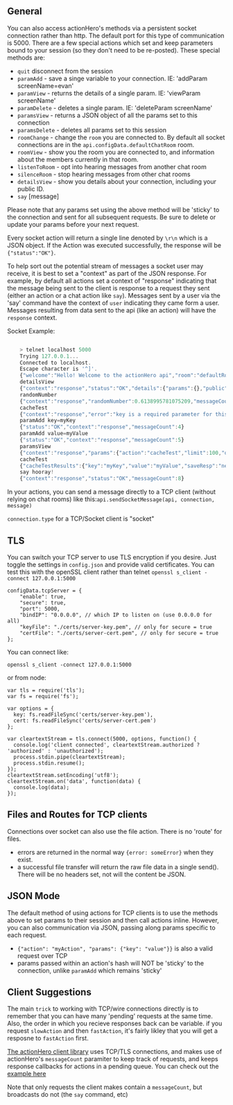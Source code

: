 ## General

You can also access actionHero's methods via a persistent socket connection rather than http.  The default port for this type of communication is 5000.  There are a few special actions which set and keep parameters bound to your session (so they don't need to be re-posted).  These special methods are:

* `quit` disconnect from the session
* `paramAdd` - save a singe variable to your connection.  IE: 'addParam screenName=evan'
* `paramView` - returns the details of a single param. IE: 'viewParam screenName'
* `paramDelete` - deletes a single param.  IE: 'deleteParam screenName'
* `paramsView` - returns a JSON object of all the params set to this connection
* `paramsDelete` - deletes all params set to this session
* `roomChange` - change the `room` you are connected to.  By default all socket connections are in the `api.configData.defaultChatRoom` room.   
* `roomView` - show you the room you are connected to, and information about the members currently in that room.
* `listenToRoom` - opt into hearing messages from another chat room
* `silenceRoom` - stop hearing messages from other chat rooms
* `detailsView` - show you details about your connection, including your public ID.
* `say` [message]

Please note that any params set using the above method will be 'sticky' to the connection and sent for all subsequent requests.  Be sure to delete or update your params before your next request.

Every socket action will return a single line denoted by `\r\n` which is a JSON object.  If the Action was executed successfully, the response will be `{"status":"OK"}`.

To help sort out the potential stream of messages a socket user may receive, it is best to set a "context" as part of the JSON response.  For example, by default all actions set a context of "response" indicating that the message being sent to the client is response to a request they sent (either an action or a chat action like `say`).  Messages sent by a user via the 'say' command have the context of `user` indicating they came form a user.  Messages resulting from data sent to the api (like an action) will have the `response` context.

Socket Example:

```javascript

	> telnet localhost 5000
	Trying 127.0.0.1...
	Connected to localhost.
	Escape character is '^]'.
	{"welcome":"Hello! Welcome to the actionHero api","room":"defaultRoom","context":"api","messageCount":0}
	detailsView
	{"context":"response","status":"OK","details":{"params":{},"public":{"id":"86b43f5a32e6addb08d7cacd8773325e","connectedAt":1346909099674}},"messageCount":1}
	randomNumber
	{"context":"response","randomNumber":0.6138995781075209,"messageCount":2}
	cacheTest
	{"context":"response","error":"key is a required parameter for this action","messageCount":3}
	paramAdd key=myKey
	{"status":"OK","context":"response","messageCount":4}
	paramAdd value=myValue
	{"status":"OK","context":"response","messageCount":5}
	paramsView
	{"context":"response","params":{"action":"cacheTest","limit":100,"offset":0,"key":"myKey","value":"myValue"},"messageCount":6}
	cacheTest
	{"cacheTestResults":{"key":"myKey","value":"myValue","saveResp":"new record","loadResp":"myValue","deleteResp":true},"messageCount":7}
	say hooray!
	{"context":"response","status":"OK","messageCount":8}
```
	
In your actions, you can send a message directly to a TCP client (without relying on chat rooms) like this:`api.sendSocketMessage(api, connection, message)`

`connection.type` for a TCP/Socket client is "socket"

## TLS

You can switch your TCP server to use TLS encryption if you desire.  Just toggle the settings in `config.json` and provide valid certificates.  You can test this with the openSSL client rather than telnet `openssl s_client -connect 127.0.0.1:5000`

	configData.tcpServer = {
		"enable": true,
		"secure": true,
		"port": 5000,
		"bindIP": "0.0.0.0", // which IP to listen on (use 0.0.0.0 for all)
		"keyFile": "./certs/server-key.pem", // only for secure = true
		"certFile": "./certs/server-cert.pem", // only for secure = true
	};
	
You can connect like:

	openssl s_client -connect 127.0.0.1:5000
	
or from node:

	var tls = require('tls');
	var fs = require('fs');
	
	var options = {
	  key: fs.readFileSync('certs/server-key.pem'),
	  cert: fs.readFileSync('certs/server-cert.pem')
	};
	
	var cleartextStream = tls.connect(5000, options, function() {
	  console.log('client connected', cleartextStream.authorized ? 'authorized' : 'unauthorized');
	  process.stdin.pipe(cleartextStream);
	  process.stdin.resume();
	});
	cleartextStream.setEncoding('utf8');
	cleartextStream.on('data', function(data) {
	  console.log(data);
	});

## Files and Routes for TCP clients

Connections over socket can also use the file action.  There is no 'route' for files.

* errors are returned in the normal way `{error: someError}` when they exist.
* a successful file transfer will return the raw file data in a single send().  There will be no headers set, not will the content be JSON.

## JSON Mode 

The default method of using actions for TCP clients is to use the methods above to set params to their session and then call actions inline.  However, you can also communication via JSON, passing along params specific to each request.

- `{"action": "myAction", "params": {"key": "value"}}` is also a valid request over TCP
- params passed within an action's hash will NOT be 'sticky' to the connection, unlike `paramAdd` which remains 'sticky'

## Client Suggestions
The main `trick` to working with TCP/wire connections directly is to remember that you can have many 'pending' requests at the same time.  Also, the order in which you recieve responses back can be variable.  if you request `slowAction` and then `fastAction`, it's fairly likley that you will get a resposne to `fastAction` first.

[The actionHero client library](https://github.com/evantahler/actionhero_client) uses TCP/TLS connections, and makes use of actionHero's `messageCount` paramiter to keep track of requests, and keeps response callbacks for actions in a pending queue.  You can check out the [example here](https://github.com/evantahler/actionhero_client/blob/master/actionhero_client.js)

Note that only requests the client makes contain a `messageCount`, but broadcasts do not (the `say` command, etc)
